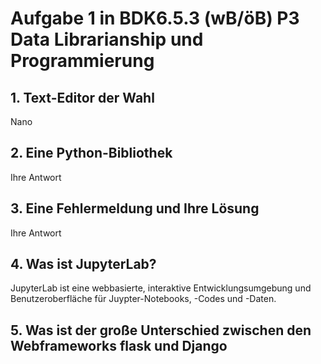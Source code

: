 # Aufgabe 1 in BDK6.5.3 (wB/öB) P3 Data Librarianship und Programmierung
## 1. Text-Editor der Wahl
Nano
## 2. Eine Python-Bibliothek
Ihre Antwort
## 3. Eine Fehlermeldung und Ihre Lösung
Ihre Antwort
## 4. Was ist JupyterLab?
JupyterLab ist eine webbasierte, interaktive Entwicklungsumgebung und Benutzeroberfläche für Juypter-Notebooks, -Codes und -Daten.
## 5. Was ist der große Unterschied zwischen den Webframeworks flask und Django

